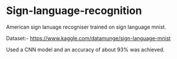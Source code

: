 # Sign-language-recognition


American sign lanuage recogniser trained on sign language mnist.

Dataset:- https://www.kaggle.com/datamunge/sign-language-mnist

Used a CNN model and an accuracy of about 93% was achieved.

